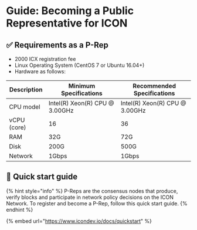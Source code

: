 # Guide: Becoming a Public Representative for ICON

## :white_check_mark: Requirements as a P-Rep

* 2000 ICX registration fee
* Linux Operating System (CentOS 7 or Ubuntu 16.04+)
* Hardware as follows:

| Description | Minimum Specifications         | Recommended Specifications     |
| ----------- | ------------------------------ | ------------------------------ |
| CPU model   | Intel(R) Xeon(R) CPU @ 3.00GHz | Intel(R) Xeon(R) CPU @ 3.00GHz |
| vCPU (core) | 16                             | 36                             |
| RAM         | 32G                            | 72G                            |
| Disk        | 200G                           | 500G                           |
| Network     | 1Gbps                          | 1Gbps                          |

## :construction: Quick start guide

{% hint style="info" %}
P-Reps are the consensus nodes that produce, verify blocks and participate in network policy decisions on the ICON Network. To register and become a P-Rep, follow this quick start guide.
{% endhint %}

{% embed url="https://www.icondev.io/docs/quickstart" %}

